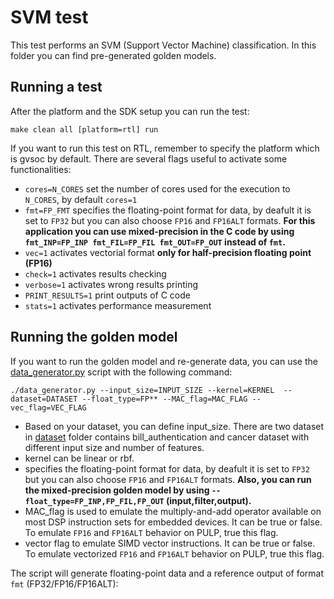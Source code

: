 # SVM test
This test performs an SVM (Support Vector Machine) classification.
In this folder you can find pre-generated golden models.

## Running a test
After the platform and the SDK setup you can run the test:

~~~~~shell
make clean all [platform=rtl] run
~~~~~

If you want to run this test on RTL, remember to specify the platform which is gvsoc by default.
There are several flags useful to activate some functionalities:

- `cores=N_CORES` set the number of cores used for the execution to `N_CORES`, by default `cores=1`
- `fmt=FP_FMT` specifies the floating-point format for data, by deafult it is set to `FP32` but you can also choose `FP16` and `FP16ALT` formats. **For this application you can use mixed-precision in the C code by using `fmt_INP=FP_INP fmt_FIL=FP_FIL fmt_OUT=FP_OUT` instead of `fmt`.**
- `vec=1` activates vectorial format **only for half-precision floating point (FP16)**
- `check=1` activates results checking
- `verbose=1` activates wrong results printing
- `PRINT_RESULTS=1` print outputs of C code
- `stats=1` activates performance measurement

## Running the golden model
If you want to run the golden model and re-generate data, you can use the [data_generator.py](./data_generator.py) script with the following command:

~~~~~shell
./data_generator.py --input_size=INPUT_SIZE --kernel=KERNEL  --dataset=DATASET --float_type=FP** --MAC_flag=MAC_FLAG --vec_flag=VEC_FLAG
~~~~~
- Based on your dataset, you can define input_size. There are two dataset in [dataset](./dataset) folder contains bill_authentication and cancer dataset with different input size and number of features.
- kernel can be linear or rbf.
- specifies the floating-point format for data, by deafult it is set to `FP32` but you can also choose `FP16` and `FP16ALT` formats. **Also, you can run the mixed-precision golden model by using `--float_type=FP_INP,FP_FIL,FP_OUT` (input,filter,output).**
- MAC_flag is used to emulate the multiply-and-add operator available on most DSP instruction sets for embedded devices. It can be true or false. To emulate `FP16` and `FP16ALT` behavior on PULP, true this flag.
- vector flag to emulate SIMD vector instructions. It can be true or false. To emulate vectorized `FP16` and `FP16ALT` behavior on PULP, true this flag.

The script will generate floating-point data and a reference output of format `fmt` (FP32/FP16/FP16ALT):

